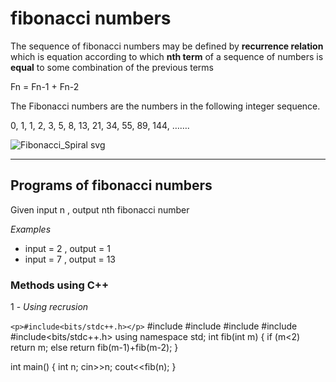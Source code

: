 # fibonacci numbers

The sequence of fibonacci numbers may be defined by **recurrence relation** which is equation according to which **nth term** of a sequence of numbers is **equal** to some combination of the previous terms 

Fn = Fn-1 + Fn-2

The Fibonacci numbers are the numbers in the following integer sequence.

0, 1, 1, 2, 3, 5, 8, 13, 21, 34, 55, 89, 144, …….

![Fibonacci_Spiral svg](https://user-images.githubusercontent.com/115074648/194080268-fbf00d7a-6b9e-47cd-8ba1-680a6d5f2f5f.png)

---

## Programs of fibonacci numbers
Given input n , output nth fibonacci number

*Examples*
- input = 2 , output = 1
- input = 7 , output = 13

### Methods using C++

1 - *Using recrusion*

`<p>#include<bits/stdc++.h></p>`
#include <iostream>
#include<cmath>
#include<algorithm>
#include<string>
#include<bits/stdc++.h>
using namespace std;
 int fib(int m)
 {
     if (m<2)
         return m;
     else
         return fib(m-1)+fib(m-2);
 }



int main() {
     int n;
     cin>>n;
     cout<<fib(n);
 }

